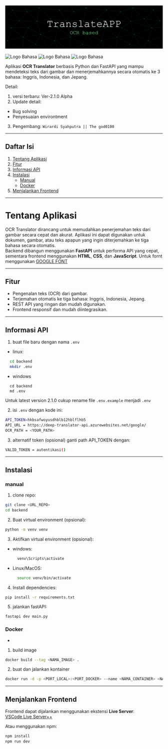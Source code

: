 ![image](github-header-banner.png)

![Logo Bahasa](https://img.shields.io/badge/Python-Py-orange)
![Logo Bahasa](https://img.shields.io/badge/FastAPI-Fa-green)
![Logo Bahasa](https://img.shields.io/badge/JavaScript-Js-blue)

Aplikasi **OCR Translator** berbasis Python dan FastAPI yang mampu mendeteksi teks dari gambar dan menerjemahkannya secara otomatis ke 3 bahasa: Inggris, Indonesia, dan Jepang.  

Detail:
1. versi terbaru: Ver-2.1.0 Alpha
2. Update detail: 
- Bug solving
- Penyesuaian environtment
3. Pengembang: `Wirardi Syahputra || The god0100`

---

## Daftar Isi

1. [Tentang Aplikasi](#Tentang-Aplikasi)
2. [Fitur](#Fitur)
3. [Informasi API](#🛠️-Informasi-API)
4. [Instalasi](#instalasi)
   - [Manual](#manual)
   - [Docker](#docker)
5. [Menjalankan Frontend](#menjalankan-frontend)

---

# Tentang Aplikasi

OCR Translator dirancang untuk memudahkan penerjemahan teks dari gambar secara cepat dan akurat. Aplikasi ini dapat digunakan untuk dokumen, gambar, atau teks apapun yang ingin diterjemahkan ke tiga bahasa secara otomatis.  
Backend dibangun menggunakan **FastAPI** untuk performa API yang cepat, sementara frontend menggunakan **HTML**, **CSS**, dan **JavaScript**. Untuk fornt menggunakan [GOOGLE FONT](https://fonts.googleapis.com/css2?family=Press+Start+2P&display=swap)

---

## Fitur

- Pengenalan teks (OCR) dari gambar.  
- Terjemahan otomatis ke tiga bahasa: Inggris, Indonesia, Jepang.  
- REST API yang ringan dan mudah digunakan.  
- Frontend responsif dan mudah diintegrasikan.  

---

## Informasi API
1. buat file baru dengan nama `.env`
- linux:
```bash
  cd backend
  mkdir .env
```
- windows
```
  cd backend
  md .env
```
Untuk latest version 2.1.0 cukup rename file `.env.example` menjadi `.env`

2. isi `.env` dengan kode ini:

```bash
API_TOKEN=hkbsafwoyusdhblb12hblflhb5
API_URL = https://deep-translator-api.azurewebsites.net/google/
OCR_PATH = <YOUR_PATH>
```

3. alternatif token (opsional)
ganti path API_TOKEN dengan:
```bash
VALID_TOKEN = autentikasi()
```
---

## Instalasi

### manual
1. clone repo:
```bash
git clone <URL_REPO>
cd backend
```
2. Buat virtual environment (opsional):
```bash
python -m venv venv
```
3. Aktifkan virtual environment (opsional):
- windows:
     ```bash
       venv\Scripts\activate
     ```
- Linux/MacOS:
  ```bash
    source venv/bin/activate
  ```
  
4. Install dependencies:
```bash
pip install -r requirements.txt
```
5. jalankan fastAPI:
```bash
fastapi dev main.py
```

### Docker
- 
1. build image
```bash
docker build --tag <NAMA_IMAGE> .
```
2. buat dan jalankan kontainer
```bash
docker run -d -p <PORT_LOCAL>:<PORT_DOCKER> --name <NAMA_CONTAINER> <NAMA_IMAGE>
```

---------------

## Menjalankan Frontend

Frontend dapat dijalankan menggunakan ekstensi **Live Server**:  
[VSCode Live Server++](https://github.com/ritwickdey/vscode-live-server-plus-plus)  

Atau menggunakan npm:  
```bash
npm install
npm run dev
```
